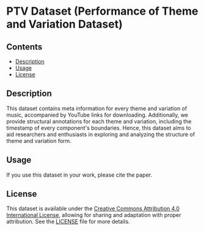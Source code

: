 # PTV Dataset (Performance of Theme and Variation Dataset)

## Contents

- [Description](#description)
- [Usage](#usage)
- [License](#license)

## Description

This dataset contains meta information for every theme and variation of music, accompanied by YouTube links for downloading. Additionally, we provide structural annotations for each theme and variation, including the timestamp of every component's boundaries. Hence, this dataset aims to aid researchers and enthusiasts in exploring and analyzing the structure of theme and variation form.


## Usage

If you use this dataset in your work, please cite the paper.

## License

This dataset is available under the [Creative Commons Attribution 4.0 International License](https://creativecommons.org/licenses/by/4.0/), allowing for sharing and adaptation with proper attribution. See the [LICENSE](LICENSE) file for more details.

